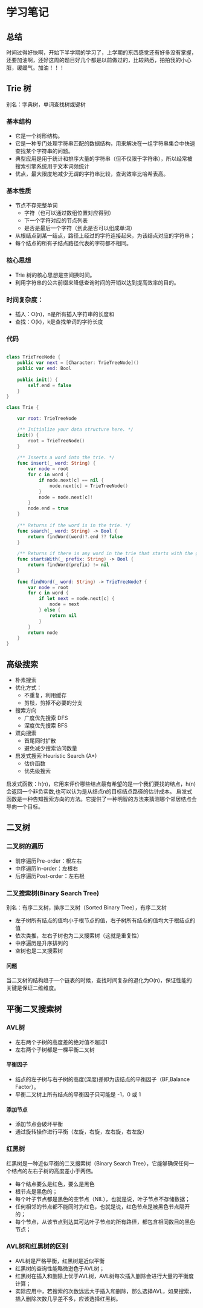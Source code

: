 # 学习笔记

## 总结

时间过得好快啊，开始下半学期的学习了，上学期的东西感觉还有好多没有掌握，还要加油啊，还好这周的题目好几个都是以前做过的，比较熟悉，拍拍我的小心脏，缓缓气。加油！！！

## Trie 树

别名：字典树，单词查找树或键树
### 基本结构
- 它是一个树形结构。
- 它是一种专门处理字符串匹配的数据结构，用来解决在一组字符串集合中快速查找某个字符串的问题。
- 典型应用是用于统计和排序大量的字符串（但不仅限于字符串），所以经常被搜索引擎系统用于文本词频统计
- 优点，最大限度地减少无谓的字符串比较，查询效率比哈希表高。

### 基本性质
- 节点不存完整单词
    - 字符（也可以通过数组位置对应得到）
    - 下一个字符对应的节点列表
    - 是否是最后一个字符（到此是否可以组成单词）
- 从根结点到某一结点，路径上经过的字符连接起来，为该结点对应的字符串； 
- 每个结点的所有子结点路径代表的字符都不相同。

### 核心思想
- Trie 树的核心思想是空间换时间。
- 利用字符串的公共前缀来降低查询时间的开销以达到提高效率的目的。

### 时间复杂度：
- 插入：O(n)，n是所有插入字符串的长度和
- 查找：O(k)，k是查找单词的字符长度

### 代码

``` swift

class TrieTreeNode {
    public var next = [Character: TrieTreeNode]()
    public var end: Bool
    
    public init() {
        self.end = false
    }
}

class Trie {

    var root: TrieTreeNode

    /** Initialize your data structure here. */
    init() {
        root = TrieTreeNode()
    }
    
    /** Inserts a word into the trie. */
    func insert(_ word: String) {
        var node = root
        for c in word {
            if node.next[c] == nil {
                node.next[c] = TrieTreeNode()
            }
            node = node.next[c]!
        }
        node.end = true
    }
    
    /** Returns if the word is in the trie. */
    func search(_ word: String) -> Bool {
        return findWord(word)?.end ?? false
    }
    
    /** Returns if there is any word in the trie that starts with the given prefix. */
    func startsWith(_ prefix: String) -> Bool {
        return findWord(prefix) != nil
    }
    
    func findWord(_ word: String) -> TrieTreeNode? {
        var node = root
        for c in word {
            if let next = node.next[c] {
                node = next
            } else {
                return nil
            }
        }
        return node
    }
}

```

## 高级搜索

- 朴素搜索
- 优化方式：
    - 不重复，利用缓存
    - 剪枝，剪掉不必要的分支
- 搜索方向
    - 广度优先搜索 DFS
    - 深度优先搜索 BFS
- 双向搜索
    - 首尾同时扩散
    - 避免减少搜索访问数量
- 启发式搜索 Heuristic Search (A*)
    - 估价函数 
    - 优先级搜索

启发式函数：h(n)，它用来评价哪些结点最有希望的是一个我们要找的结点，h(n) 会返回一个非负实数,也可以认为是从结点n的目标结点路径的估计成本。
启发式函数是一种告知搜索方向的方法。它提供了一种明智的方法来猜测哪个邻居结点会导向一个目标。

## 二叉树

### 二叉树的遍历
- 前序遍历Pre-order：根左右
- 中序遍历In-order：左根右
- 后序遍历Post-order：左右根

### 二叉搜索树(Binary Search Tree)
别名：有序二叉树，排序二叉树（Sorted Binary Tree），有序二叉树
- 左子树所有结点的值均小于根节点的值，右子树所有结点的值均大于根结点的值
- 依次类推，左右子树也为二叉搜索树（这就是重复性）
- 中序遍历是升序排列的
- 空树也是二叉搜索树

#### 问题
当二叉树的结构趋于一个链表的时候，查找时间复杂的退化为O(n)，保证性能的关键是保证二维维度。

## 平衡二叉搜索树

### AVL树

- 左右两个子树的高度差的绝对值不超过1
- 左右两个子树都是一棵平衡二叉树

#### 平衡因子
- 结点的左子树与右子树的高度(深度)差即为该结点的平衡因子（BF,Balance Factor）。
- 平衡二叉树上所有结点的平衡因子只可能是 -1，0 或 1

#### 添加节点
- 添加节点会破坏平衡
- 通过旋转操作进行平衡（左旋，右旋，左右旋，右左旋）

### 红黑树

红黑树是一种近似平衡的二叉搜索树（Binary Search Tree），它能够确保任何一
个结点的左右子树的高度差小于两倍。

- 每个结点要么是红色，要么是黑色
- 根节点是黑色的；
- 每个叶子节点都是黑色的空节点（NIL），也就是说，叶子节点不存储数据；
- 任何相邻的节点都不能同时为红色，也就是说，红色节点是被黑色节点隔开的；
- 每个节点，从该节点到达其可达叶子节点的所有路径，都包含相同数目的黑色节点；

### AVL树和红黑树的区别
- AVL树是严格平衡，红黑树是近似平衡
- 红黑树的查询性能略微逊色于AVL树；
- 红黑树在插入和删除上优于AVL树，AVL树每次插入删除会进行大量的平衡度计算；
- 实际应用中，若搜索的次数远远大于插入和删除，那么选择AVL，如果搜索，插入删除次数几乎差不多，应该选择红黑树。
